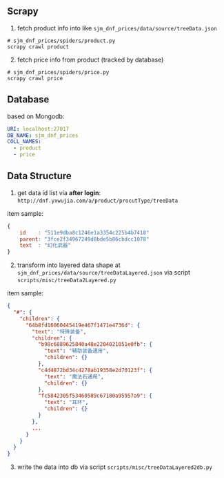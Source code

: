 ## Scrapy

1. fetch product info into like `sjm_dnf_prices/data/source/treeData.json`

```shell
# sjm_dnf_prices/spiders/product.py
scrapy crawl product
```

2. fetch price info from product (tracked by database)

```shell
# sjm_dnf_prices/spiders/price.py
scrapy crawl price
```

## Database

based on Mongodb:

```yaml
URI: localhost:27017
DB_NAME: sjm_dnf_prices
COLL_NAMES:
  - product
  - price  
```

## Data Structure

1. get data id list via **after login**: `http://dnf.yxwujia.com/a/product/procutType/treeData`

item sample:

```js
{
    id    : "511e9dba8c1246e1a3354c225b4b7418"
    parent: "3fce2f34967249d8bde5b86cbdcc1078"
    text  : "幻化武器"
}
```

2. transform into layered data shape at `sjm_dnf_prices/data/source/treeDataLayered.json` via script `scripts/misc/treeData2Layered.py`

item sample:

```json
{
  "#": {
    "children": {
      "64b8fd16060445419e467f1471e4736d": {
        "text": "特殊装备",
        "children": {
          "b98c6889625840a48e2204021051e0fb": {
            "text": "辅助装备通用",
            "children": {}
          },
          "c4d4872bd34c4278ab19358e2d70123f": {
            "text": "魔法石通用",
            "children": {}
          },
          "fc5842305f53460589c67180a95957a9": {
            "text": "耳环",
            "children": {}
          }
        },
        ...
      }
    }
  }
}
```

3. write the data into db via script `scripts/misc/treeDataLayered2db.py`
